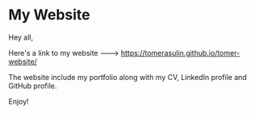# My Website

Hey all,

Here's a link to my website ---> https://tomerasulin.github.io/tomer-website/

The website include my portfolio along with my CV, LinkedIn profile and GitHub profile.

Enjoy!